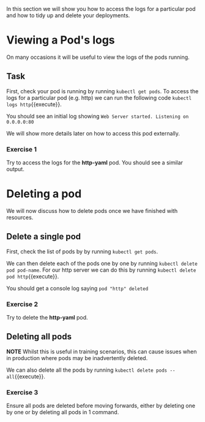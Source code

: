 In this section we will show you how to access the logs for a particular pod and how to tidy up and delete your deployments.
# Viewing a Pod's logs

On many occasions it will be useful to view the logs of the pods running.
## Task 
First, check your pod is running by running `kubectl get pods`. To access the logs for a particular pod (e.g. http) we can run the following code `kubectl logs http`{{execute}}.

You should see an initial log showing `Web Server started. Listening on 0.0.0.0:80` 

We will show more details later on how to access this pod externally.

### Exercise 1 
Try to access the logs for the **http-yaml** pod. You should see a similar output.

# Deleting a pod

We will now discuss how to delete pods once we have finished with resources.

## Delete a single pod
First, check the list of pods by by running `kubectl get pods`.

We can then delete each of the pods one by one by running `kubectl delete pod pod-name`. For our http server we can do this by running `kubectl delete pod http`{{execute}}.

You should get a console log saying `pod "http" deleted`
### Exercise 2

Try to delete the **http-yaml** pod.

## Deleting all pods
**NOTE** Whilst this is useful in training scenarios, this can cause issues when in production where pods may be inadvertently deleted.

We can also delete all the pods by running `kubectl delete pods --all`{{execute}}.

### Exercise 3
Ensure all pods are deleted before moving forwards, either by deleting one by one or by deleting all pods in 1 command.